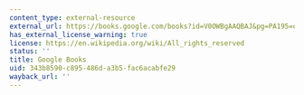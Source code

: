 ```yaml
---
content_type: external-resource
external_url: https://books.google.com/books?id=V0OWBgAAQBAJ&pg=PA195=onepage#v=onepage&q&f=false
has_external_license_warning: true
license: https://en.wikipedia.org/wiki/All_rights_reserved
status: ''
title: Google Books
uid: 343b8590-c895-486d-a3b5-fac6acabfe29
wayback_url: ''
---
```


